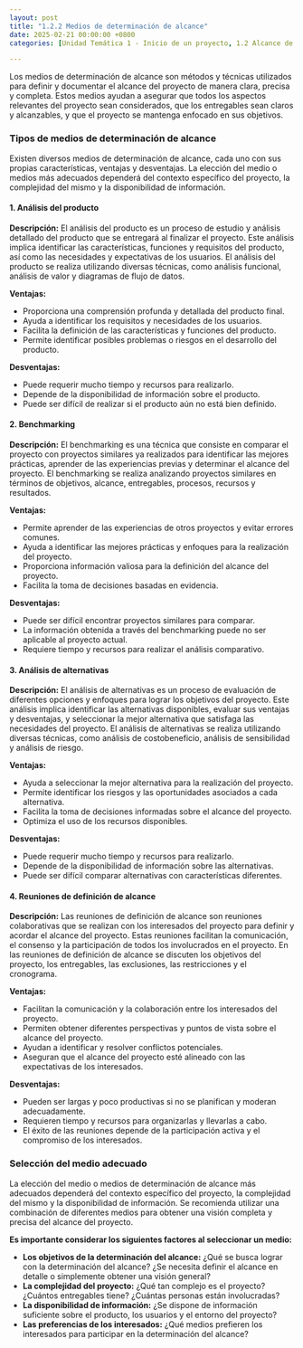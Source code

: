 ```yaml
---
layout: post
title: "1.2.2 Medios de determinación de alcance"
date: 2025-02-21 00:00:00 +0800
categories: [Unidad Temática 1 - Inicio de un proyecto, 1.2 Alcance de un proyecto]

---
```

Los medios de determinación de alcance son métodos y técnicas utilizados para definir
y documentar el alcance del proyecto de manera clara, precisa y completa. Estos
medios ayudan a asegurar que todos los aspectos relevantes del proyecto sean
considerados, que los entregables sean claros y alcanzables, y que el proyecto se
mantenga enfocado en sus objetivos.

### Tipos de medios de determinación de alcance
Existen diversos medios de determinación de alcance, cada uno con sus propias
características, ventajas y desventajas. La elección del medio o medios más adecuados
dependerá del contexto específico del proyecto, la complejidad del mismo y la
disponibilidad de información.

#### 1. Análisis del producto
**Descripción:** El análisis del producto es un proceso de estudio y análisis detallado del
producto que se entregará al finalizar el proyecto. Este análisis implica identificar las
características, funciones y requisitos del producto, así como las necesidades y
expectativas de los usuarios. El análisis del producto se realiza utilizando diversas
técnicas, como análisis funcional, análisis de valor y diagramas de flujo de datos.

**Ventajas:**
- Proporciona una comprensión profunda y detallada del producto final.
- Ayuda a identificar los requisitos y necesidades de los usuarios.
- Facilita la definición de las características y funciones del producto.
- Permite identificar posibles problemas o riesgos en el desarrollo del producto.

**Desventajas:**
- Puede requerir mucho tiempo y recursos para realizarlo.
- Depende de la disponibilidad de información sobre el producto.
- Puede ser difícil de realizar si el producto aún no está bien definido.

#### 2. Benchmarking
**Descripción:** El benchmarking es una técnica que consiste en comparar el proyecto
con proyectos similares ya realizados para identificar las mejores prácticas, aprender
de las experiencias previas y determinar el alcance del proyecto. El benchmarking se
realiza analizando proyectos similares en términos de objetivos, alcance, entregables,
procesos, recursos y resultados.

**Ventajas:**
- Permite aprender de las experiencias de otros proyectos y evitar errores
comunes.
- Ayuda a identificar las mejores prácticas y enfoques para la realización del
proyecto.
- Proporciona información valiosa para la definición del alcance del proyecto.
- Facilita la toma de decisiones basadas en evidencia.

**Desventajas:**
- Puede ser difícil encontrar proyectos similares para comparar.
- La información obtenida a través del benchmarking puede no ser aplicable al
proyecto actual.
- Requiere tiempo y recursos para realizar el análisis comparativo.

#### 3. Análisis de alternativas
**Descripción:** El análisis de alternativas es un proceso de evaluación de diferentes
opciones y enfoques para lograr los objetivos del proyecto. Este análisis implica
identificar las alternativas disponibles, evaluar sus ventajas y desventajas, y
seleccionar la mejor alternativa que satisfaga las necesidades del proyecto. El análisis
de alternativas se realiza utilizando diversas técnicas, como análisis de costobeneficio, análisis de sensibilidad y análisis de riesgo.

**Ventajas:**
- Ayuda a seleccionar la mejor alternativa para la realización del proyecto.
- Permite identificar los riesgos y las oportunidades asociados a cada alternativa.
- Facilita la toma de decisiones informadas sobre el alcance del proyecto.
- Optimiza el uso de los recursos disponibles.

**Desventajas:**
- Puede requerir mucho tiempo y recursos para realizarlo.
- Depende de la disponibilidad de información sobre las alternativas.
- Puede ser difícil comparar alternativas con características diferentes.

#### 4. Reuniones de definición de alcance
**Descripción:** Las reuniones de definición de alcance son reuniones colaborativas que
se realizan con los interesados del proyecto para definir y acordar el alcance del
proyecto. Estas reuniones facilitan la comunicación, el consenso y la participación de
todos los involucrados en el proyecto. En las reuniones de definición de alcance se
discuten los objetivos del proyecto, los entregables, las exclusiones, las restricciones y
el cronograma.

**Ventajas:**
- Facilitan la comunicación y la colaboración entre los interesados del proyecto.
- Permiten obtener diferentes perspectivas y puntos de vista sobre el alcance del
proyecto.
- Ayudan a identificar y resolver conflictos potenciales.
- Aseguran que el alcance del proyecto esté alineado con las expectativas de los
interesados.

**Desventajas:**
- Pueden ser largas y poco productivas si no se planifican y moderan
adecuadamente.
- Requieren tiempo y recursos para organizarlas y llevarlas a cabo.
- El éxito de las reuniones depende de la participación activa y el compromiso de
los interesados.

### Selección del medio adecuado
La elección del medio o medios de determinación de alcance más adecuados
dependerá del contexto específico del proyecto, la complejidad del mismo y la
disponibilidad de información. Se recomienda utilizar una combinación de diferentes
medios para obtener una visión completa y precisa del alcance del proyecto.

**Es importante considerar los siguientes factores al seleccionar un medio:**
- **Los objetivos de la determinación del alcance:** ¿Qué se busca lograr con la
determinación del alcance? ¿Se necesita definir el alcance en detalle o
simplemente obtener una visión general?
- **La complejidad del proyecto:** ¿Qué tan complejo es el proyecto? ¿Cuántos
entregables tiene? ¿Cuántas personas están involucradas?
- **La disponibilidad de información:** ¿Se dispone de información suficiente
sobre el producto, los usuarios y el entorno del proyecto?
- **Las preferencias de los interesados:** ¿Qué medios prefieren los interesados
para participar en la determinación del alcance?
